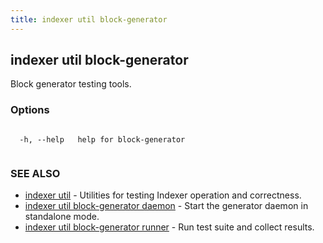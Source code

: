```yaml
---
title: indexer util block-generator
---
```


## indexer util block-generator



Block generator testing tools.



### Options




```

  -h, --help   help for block-generator


```



### SEE ALSO



* [indexer util](../../../util/util/)	 - Utilities for testing Indexer operation and correctness.
* [indexer util block-generator daemon](../daemon/)	 - Start the generator daemon in standalone mode.
* [indexer util block-generator runner](../runner/)	 - Run test suite and collect results.



